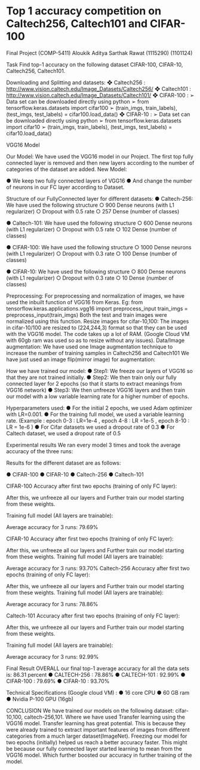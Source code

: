 # Top 1 accuracy competition on Caltech256, Caltech101 and CIFAR-100
Final Project (COMP-5411)
Aloukik Aditya                       		Sarthak Rawat
(1115290)					 		(1101124)
 
  
Task
Find top-1 accuracy on the following dataset CIFAR-100, CIFAR-10, Caltech256, Caltech101.

Downloading and Splitting and datasets:
❖	Caltech256 :  http://www.vision.caltech.edu/Image_Datasets/Caltech256/ 
❖	Caltech101 : http://www.vision.caltech.edu/Image_Datasets/Caltech101/ 
❖	CIFAR-100 :
➢	 Data set can be downloaded directly using python 
➢	from tensorflow.keras.datasets import cifar100
➢	(train_imgs, train_labels), (test_imgs, test_labels) = cifar100.load_data()
❖	CIFAR-10 :
➢	  Data set can be downloaded directly using python 
➢	from tensorflow.keras.datasets import cifar10
➢	(train_imgs, train_labels), (test_imgs, test_labels) = cifar10.load_data()




VGG16 Model
 
Our Model:
We have used the VGG16 model in our Project. The first top fully connected layer is removed and then new layers according to the number of categories of the dataset are added. 
New Model:
 

●	We keep two fully connected layers of VGG16
●	And change the number of neurons in our FC layer according to Dataset.

Structure of our FullyConnected layer for different datasets:
●	Caltech-256: We have used the following structure
○	900 Dense neurons (with L1 regularizer)
○	Dropout with 0.5 rate
○	257 Dense (number of classes)

●	Caltech-101: We have used the following structure
○	600 Dense neurons (with L1 regularizer)
○	Dropout with 0.5 rate
○	102 Dense (number of classes)

●	CIFAR-100: We have used the following structure
○	1000 Dense neurons (with L1 regularizer)
○	Dropout with 0.3 rate
○	100 Dense (number of classes)

●	CIFAR-10: We have used the following structure
○	800 Dense neurons (with L1 regularizer)
○	Dropout with 0.3 rate
○	10 Dense (number of classes)






Preprocessing:
   For preprocessing and normalization of images, we have used the inbuilt function of VGG16 from Keras.
Eg: 
from tensorflow.keras.applications.vgg16 import preprocess_input
train_imgs = preprocess_input(train_imgs)
Both the test and train images were normalized using this function.
Resize images for cifar-10,100:
The images in cifar-10/100 are resized to (224,244,3) format so that they can be used with the VGG16 model. The code takes up a lot of RAM. (Google Cloud VM with 60gb ram was used so as to resize without any issues).
Data/Image augmentation: 
We have used one Image augmentation technique to increase the number of training samples in Caltech256 and Caltech101
We have just used an image flip(mirror image) for augmentation:
 
 

How we have trained our model:
●	Step1: We freeze our layers of VGG16 so that they are not trained initially.
●	Step2: We then train only our fully connected layer for 2 epochs (so that it starts to extract meanings from VGG16 network)
●	Step3: We then unfreeze VGG16 layers and then train our model with a low variable learning rate for a higher number of epochs.
 

 Hyperparameters used:
●	For the initial 2 epochs, we used Adam optimizer with LR=0.001.
●	For the training full model, we used a variable learning rate.   (Example : epoch 0-3 : LR=1e-4 , epoch 4-8 : LR =1e-5 , epoch 8-10 : LR = 1e-6 )
●	For Cifar datasets we used a dropout rate of 0.3
●	For Caltech dataset, we used a dropout rate of 0.5

Experimental results
We ran every model 3 times and took the average accuracy of the three runs:

Results for the different dataset are as follows:

●	CIFAR-100
●	CIFAR-10
●	Caltech-256
●	Caltech-101



CIFAR-100
Accuracy after first two epochs (training of only FC layer):
 
After this, we unfreeze all our layers and Further train our model starting from these weights.

Training full model (All layers are trainable):
 
 
 Average accuracy for 3 runs: 79.69%

CIFAR-10
   Accuracy after first two epochs (training of only FC layer):

 After this, we unfreeze all our layers and Further train our model starting from these weights.
Training full model (All layers are trainable):
 
 

Average accuracy for 3 runs: 93.70%
Caltech-256
Accuracy after first two epochs (training of only FC layer):
 
After this, we unfreeze all our layers and Further train our model starting from these weights.
Training full model (All layers are trainable):
 
 
  Average accuracy for 3 runs: 78.86%


Caltech-101
Accuracy after first two epochs (training of only FC layer):
 
After this, we unfreeze all our layers and Further train our model starting from these weights.

Training full model (All layers are trainable):

 
 
  Average accuracy for 3 runs: 92.99%

Final Result
OVERALL our final top-1 average accuracy for all the data sets is: 86.31 percent
●	CALTECH-256 : 78.86%
●	CALTECH-101 : 92.99%
●	CIFAR-100 : 79.69%
●	CIFAR-10 : 93.70%

Technical Specifications (Google cloud VM) :
●	16 core CPU
●	60 GB ram
●	Nvidia P-100 GPU (16gb)



CONCLUSION
We have trained our models on the following dataset: cifar-10,100, caltech-256,101. Where we have used Transfer learning using the VGG16 model. Transfer learning has great potential. This is because they were already trained to extract important features of images from different categories from a much larger dataset(ImageNet). Freezing our model for two epochs (initially) helped us reach a better accuracy faster. This might be because our fully connected layer started learning to mean from the VGG16 model. Which further boosted our accuracy in further training of the model.
 
 

